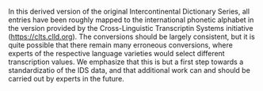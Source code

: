 In this derived version of the original Intercontinental Dictionary Series, all entries have been roughly mapped to the international phonetic alphabet in the version provided by the Cross-Linguistic Transcriptin Systems initiative (https://clts.clld.org). The conversions should be largely consistent, but it is quite possible that there remain many erroneous conversions, where experts of the respective language varieties would select different transcription values. We emphasize that this is but a first step towards a standardizatio of the IDS data, and that additional work can and should be carried out by experts in the future.
